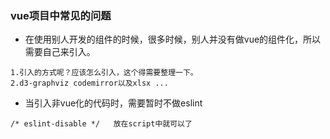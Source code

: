 ### vue项目中常见的问题
+ 在使用别人开发的组件的时候，很多时候，别人并没有做vue的组件化，所以需要自己来引入。
```
1.引入的方式呢？应该怎么引入，这个得需要整理一下。
2.d3-graphviz codemirror以及xlsx ...
```
+ 当引入非vue化的代码时，需要暂时不做eslint
```
/* eslint-disable */   放在script中就可以了
```
